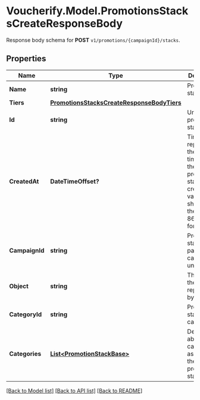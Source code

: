 # Voucherify.Model.PromotionsStacksCreateResponseBody
Response body schema for **POST** `v1/promotions/{campaignId}/stacks`.

## Properties

Name | Type | Description | Notes
------------ | ------------- | ------------- | -------------
**Name** | **string** | Promotion stack name. | [optional] 
**Tiers** | [**PromotionsStacksCreateResponseBodyTiers**](PromotionsStacksCreateResponseBodyTiers.md) |  | [optional] 
**Id** | **string** | Unique promotion stack ID. | [optional] 
**CreatedAt** | **DateTimeOffset?** | Timestamp representing the date and time when the promotion stack was created. The value is shown in the ISO 8601 format. | [optional] 
**CampaignId** | **string** | Promotion stack&#39;s parent campaign&#39;s unique ID. | [optional] 
**Object** | **string** | The type of the object represented by JSON. | [optional] [default to ObjectEnum.PromotionStack]
**CategoryId** | **string** | Promotion stack category ID. | [optional] 
**Categories** | [**List&lt;PromotionStackBase&gt;**](PromotionStackBase.md) | Details about the category assigned to the promotion stack. | [optional] 

[[Back to Model list]](../README.md#documentation-for-models) [[Back to API list]](../README.md#documentation-for-api-endpoints) [[Back to README]](../README.md)

